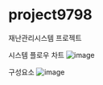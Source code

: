 # project9798
재난관리시스템 프로젝트

시스템 플로우 차트
![image](https://github.com/user-attachments/assets/12d8ce6a-c899-4e33-afbc-95ffd0238c8f)


구성요소
![image](https://github.com/user-attachments/assets/bcc0397f-3e73-46d1-acd6-bec3c359e9c0)
